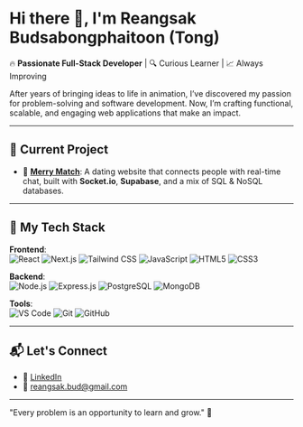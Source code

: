 # Hi there 👋, I'm Reangsak Budsabongphaitoon (Tong)

🔥 **Passionate Full-Stack Developer** | 🔍 Curious Learner | 📈 Always Improving

After years of bringing ideas to life in animation, I’ve discovered my passion for problem-solving and software development. Now, I’m crafting functional, scalable, and engaging web applications that make an impact.

---

## 🔭 Current Project
- 💖 **[Merry Match](https://github.com/Teehim00/merry_match_project)**: A dating website that connects people with real-time chat, built with **Socket.io**, **Supabase**, and a mix of SQL & NoSQL databases.

---

## 🚀 My Tech Stack

**Frontend**:  
![React](https://img.shields.io/badge/-React-61DAFB?logo=react&logoColor=black&style=flat) 
![Next.js](https://img.shields.io/badge/-Next.js-black?logo=next.js&logoColor=white&style=flat) 
![Tailwind CSS](https://img.shields.io/badge/-Tailwind%20CSS-38B2AC?logo=tailwind-css&logoColor=white&style=flat) 
![JavaScript](https://img.shields.io/badge/-JavaScript-F7DF1E?logo=javascript&logoColor=black&style=flat) 
![HTML5](https://img.shields.io/badge/-HTML5-E34F26?logo=html5&logoColor=white&style=flat) 
![CSS3](https://img.shields.io/badge/-CSS3-1572B6?logo=css3&logoColor=white&style=flat)

**Backend**:  
![Node.js](https://img.shields.io/badge/-Node.js-339933?logo=node.js&logoColor=white&style=flat) 
![Express.js](https://img.shields.io/badge/-Express.js-black?logo=express&logoColor=white&style=flat) 
![PostgreSQL](https://img.shields.io/badge/-PostgreSQL-336791?logo=postgresql&logoColor=white&style=flat) 
![MongoDB](https://img.shields.io/badge/-MongoDB-47A248?logo=mongodb&logoColor=white&style=flat) 

**Tools**:  
![VS Code](https://img.shields.io/badge/-VS%20Code-007ACC?logo=visual-studio-code&logoColor=white&style=flat) 
![Git](https://img.shields.io/badge/-Git-F05032?logo=git&logoColor=white&style=flat) 
![GitHub](https://img.shields.io/badge/-GitHub-181717?logo=github&logoColor=white&style=flat) 

---

## 📬 Let's Connect
- 💼 [LinkedIn](https://www.linkedin.com/in/reangsak-budsabonphaitoon-109412337/)  
- 📧 reangsak.bud@gmail.com

---

"Every problem is an opportunity to learn and grow." 🌟
